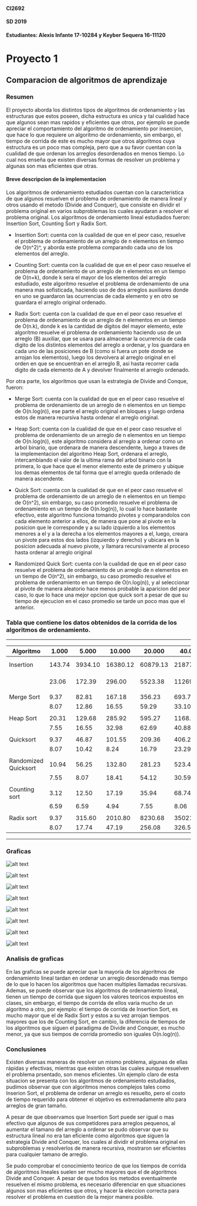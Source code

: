 #### CI2692
#### SD 2019
#### Estudiantes: Alexis Infante 17-10284 y Keyber Sequera 16-11120

# Proyecto 1
## Comparacion de algoritmos de aprendizaje

### Resumen

El proyecto aborda los distintos tipos de algoritmos de ordenamiento y las estructuras que estos poseen, dicha estructura es unica y tal cualidad hace que algunos sean mas rapidos y eficientes que otros, por ejemplo se puede apreciar el comportamiento del algoritmo de ordenamiento por insercion, que hace lo que requiere un algoritmo de ordenamiento, sin embargo, el tiempo de corrida de este es mucho mayor que otros algoritmos cuya estructura es un poco mas compleja, pero que a su favor cuentan con la cualidad de que ordenan los arreglos desordenados en menos tiempo. Lo cual nos enseña que existen diversas formas de resolver un problema y algunas son mas eficientes que otras.

#### Breve descripcion de la implementacion

Los algoritmos de ordenamiento estudiados cuentan con la caracteristica de que algunos resuelven el problema de ordenamiento de manera lineal y otros usando el metodo (Divide and Conquer), que consiste en dividir el problema original en varios subproblemas los cuales ayudaran a resolver el problema original. Los algoritmos de ordenamiento lineal estudiados fueron: Insertion Sort, Counting Sort y Radix Sort.

- Insertion Sort: cuenta con la cualidad de que en el peor caso, resuelve el problema de ordenamiento de un arreglo de n elementos en tiempo de O(n^2)^, y aborda este problema comparando cada uno de los elementos del arreglo.

- Counting Sort: cuenta con la cualidad de que en el peor caso resuelve el problema de ordenamiento de un arreglo de n elementos en un tiempo de O(n+k), donde k sera el mayor de los elementos del arreglo estudiado, este algoritmo resuelve el problema de ordenamiento de una manera mas sofisticada, haciendo uso de dos arreglos auxiliares donde en uno se guardaron las ocurrencias de cada elemento y en otro se guardara el arreglo original ordenado.

- Radix Sort: cuenta con la cualidad de que en el peor caso resuelve el problema de ordenamiento de un arreglo de n elementos en un tiempo de O(n.k), donde k es la cantidad de digitos del mayor elemento, este algoritmo resuelve el problema de ordenamiento haciendo uso de un arreglo (B) auxiliar, que se usara para almacenar la ocurrencia de cada digito de los distintos elementos del arreglo a ordenar, y los guardara en cada uno de las posiciones de B (como si fuera un pote donde se arrojan los elementos), luego los devolvera al arreglo original en el orden en que se encuentran en el arreglo B, asi hasta recorrer cada digito de cada elemento de A y devolver finalmente el arreglo ordenado.

Por otra parte, los algoritmos que usan la estrategia de Divide and Conque, fueron:

- Merge Sort: cuenta con la cualidad de que en el peor caso resuelve el problema de ordenamiento de un arreglo de n elementos en un tiempo de O(n.log(n)), ese parte el arreglo original en bloques y luego ordena estos de manera recursiva hasta ordenar el arreglo original.

- Heap Sort: cuenta con la cualidad de que en el peor caso resuelve el problema de ordenamiento de un arreglo de n elementos en un tiempo de O(n.log(n)), este algoritmo considera al arreglo a ordenar como un arbol binario, que ordenara de manera descendente, luego a traves de la implementacion del algoritmo Heap Sort, ordenara el arreglo, intercambiando el valor de la ultima rama del arbol binario con la primera, lo que hace que el menor elemento este de primero y ubique los demas elementos de tal forma que el arreglo queda ordenado de manera ascendente.

- Quick Sort: cuenta con la cualidad de que en el peor caso resuelve el problema de ordenamiento de un arreglo de n elementos en un tiempo de O(n^2), sin embargo, su caso promedio resuelve el problema de ordenamiento en un tiempo de O(n.log(n)), lo cual lo hace bastante efectivo, este algoritmo funciona tomando pivotes y comparandolos con cada elemento anterior a ellos, de manera que pone al pivote en la posicion que le corresponde y a su lado izquierdo a los elementos menores a el y a la derecha a los elementos mayores a el, luego, creara un pivote para estos dos lados (izquierdo y derecho) y ubicara en la posicion adecuada al nuevo pivote, y llamara recursivamente al proceso hasta ordenar al arreglo original

- Randomized Quick Sort: cuenta con la cualidad de que en el peor caso resuelve el problema de ordenamiento de un arreglo de n elementos en un tiempo de O(n^2), sin embargo, su caso promedio resuelve el problema de ordenamiento en un tiempo de O(n.log(n)), y al seleccionar al pivote de manera aleatorio hace menos probable la aparicion del peor caso, lo que lo hace una mejor opcion que quick sort a pesar de que su tiempo de ejecucion en el caso promedio se tarde un poco mas que el anterior.

### Tabla que contiene los datos obtenidos de la corrida de los algoritmos de ordenamiento.

--------------------------------------------------------------------------------------------------------------------
| Algoritmo             |  1.000  |  5.000 | 10.000 | 20.000 | 40.000  | 80.000   | 160.000  |                      |
|----------------------	|-------  |--------|--------|--------|-------- |----------|----------|----------------------|
| Insertion            	|143.74   |3934.10 |16380.12|60879.13|218773.51|1080815.38|4234563.75| Tiempo Promedio      |
|						|23.06    |172.39  |296.00	|5523.38 |11269.06 |112080.59 |320653.35 | Desviacion estandar  |
|                       |         |        |        |        |         |          |          |                      |
| Merge Sort           	|9.37     |82.81   |167.18  |356.23  |693.70   |1701.44   |4073.19   |                      |
|						|8.07	  |12.86   |16.55   |59.29   |33.10    |124.89    |398.53    |                      | 
|                       |         |        |        |        |         |          |          |                      |
| Heap Sort            	|20.31    |129.68  |285.92  |595.27  |1168.67  |2900.56   |4681.58   |                      |
|						|7.55     |16.55   |32.98   |62.69   |40.88    |408.83    |390.86    |                      |
|                       |         |        |        |        |         |          |          |                      |
| Quicksort            	|9.37     |46.87   |101.55  |209.36  |406.23   |1007.07   |2183.98   |                      |
|						|8.07     |10.42   |8.24    |16.79   |23.29    |134.86    |206.53    |                      |
|                       |         |        |        |        |         |          |          |                      |
| Randomized Quicksort 	|10.94    |56.25   |132.80  |281.23  |523.40   |1297.81   |2438.78   |                      |
|						|7.55     |8.07    |18.41   |54.12   |30.59    |202.95    |385.97    |                      |
|                       |         |        |        |        |         |          |          |                      |
| Counting sort        	|3.12     |12.50   |17.19   |35.94   |68.74    |171.73    |436.25    |                      |
|						|6.59     |6.59    |4.94    |7.55    |8.06     |28.37     |56.37	 |                      |
|                       |         |        |        |        |         |          |          |                      |
| Radix sort           	|9.37     |315.60  |2010.80 |8230.68 |35021.03 |191334.98 |546737.64 |                      |
|						|8.07     |17.74   |47.19   |256.08  |326.58   |61733.62  |127839.83 |                      |
---------------------------------------------------------------------------------------------------------------------

### Graficas


![alt text](https://github.com/keybersequera8/hello-world/blob/master/Graficas/Insertion%20Sort.png)

![alt text](https://github.com/keybersequera8/hello-world/blob/master/Graficas/Merge%20Sort.png)

![alt text](https://github.com/keybersequera8/hello-world/blob/master/Graficas/Heap%20Sort.png)

![alt text](https://github.com/keybersequera8/hello-world/blob/master/Graficas/Quicksort.png)

![alt text](https://github.com/keybersequera8/hello-world/blob/master/Graficas/Randomized%20Quicksort.png)

![alt text](https://github.com/keybersequera8/hello-world/blob/master/Graficas/Counting%20Sort.png)

![alt text](https://github.com/keybersequera8/hello-world/blob/master/Graficas/Radix%20Sort.png)

![alt text](https://github.com/keybersequera8/hello-world/blob/master/Graficas/Average%20Running%20Times.png)


### Analisis de graficas

En las graficas se puede apreciar que la mayoria de los algoritmos de ordenamiento lineal tardan en ordenar un arreglo desordenado mas tiempo de lo que lo hacen los algoritmos que hacen multiples llamadas recursivas. Ademas, se puede observar que los algoritmos de
ordenamiento lineal, tienen un tiempo de corrida que siguen los valores teoricos expuestos en clases, sin embargo, el tiempo de corrida de ellos varia mucho de un algoritmo a otro, por ejemplo: el tiempo de corrida de Insertion Sort, es mucho mayor que el de Radix Sort y estos a su vez arrojan tiempos mayores que los de Counting Sort, en cambio, la diferencia de tiempos de los algoritmos que siguen el paradigma de Divide and Conquer, es mucho menor, ya que sus tiempos de corrida promedio son iguales O(n.log(n)).

### Conclusiones

Existen diversas maneras de resolver un mismo problema, algunas de ellas rápidas y efectivas, mientras que existen otras las cuales aunque resuelven el problema prsentado, son menos eficientes. Un ejemplo claro de esta situacion se presenta con los algoritmos de ordenamiento estudiados, pudimos observar que con algoritmos menos complejos tales como Inserion Sort, el problema de ordenar un arreglo es resuelto, pero el costo de tiempo requerido para obtener el objetivo es extremadamente alto para arreglos de gran tamaño.

A pesar de que observamos que Insertion Sort puede ser igual o mas efectivo que algunos de sus competidores para arreglos pequenos, al aumentar el tamano del arreglo a ordenar se pudo observar que su estructura lineal no era tan eficiente como algoritmos que siguen la estrategia Divide and Conquer, los cuales al dividir el problema original en subproblemas y resolverlos de manera recursiva, mostraron ser eficientes para cualquier tamano de arreglo. 

Se pudo comprobar el conocimiento teorico de que los tiempos de corrida de algoritmos lineales suelen ser mucho mayores que el de algoritmos Divide and Conquer. A pesar de que todos los metodos eventualmente resuelven el mismo problema, es necesario diferenciar en que situaciones algunos son mas eficientes que otros, y hacer la eleccion correcta para resolver el problema en cuestion de la mejor manera posible.